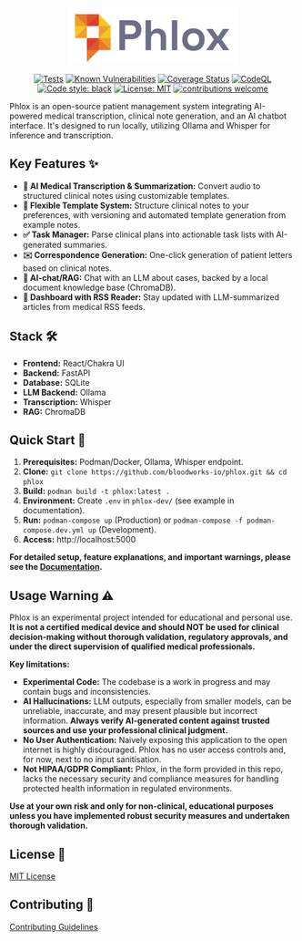 <p align="center">
  <img src="/public/readme_logo.webp" width="300" alt="Phlox Logo">
</p>

<div align="center">

[![Tests](https://github.com/bloodworks-io/phlox/actions/workflows/coverage.yml/badge.svg)](https://github.com/bloodworks-io/phlox/actions/workflows/coverage.yml)
[![Known Vulnerabilities](https://snyk.io/test/github/bloodworks-io/phlox/badge.svg)](https://snyk.io/test/github/bloodworks-io/phlox/badge.svg)
[![Coverage Status](https://coveralls.io/repos/github/bloodworks-io/phlox/badge.svg?branch=main)](https://coveralls.io/github/bloodworks-io/phlox?branch=main)
[![CodeQL](https://github.com/bloodworks-io/phlox/actions/workflows/github-code-scanning/codeql/badge.svg)](https://github.com/bloodworks-io/phlox/actions/workflows/github-code-scanning/codeql)
[![Code style: black](https://img.shields.io/badge/code%20style-black-000000.svg)](https://github.com/psf/black)
[![License: MIT](https://img.shields.io/badge/License-MIT-yellow.svg)](https://opensource.org/licenses/MIT)
[![contributions welcome](https://img.shields.io/badge/contributions-welcome-brightgreen.svg?style=flat)](https://github.com/bloodworks-io/phlox/issues)

</div>

Phlox is an open-source patient management system integrating AI-powered medical transcription, clinical note generation, and an AI chatbot interface. It's designed to run locally, utilizing Ollama and Whisper for inference and transcription.

## Key Features ✨

- **🎤 AI Medical Transcription & Summarization:** Convert audio to structured clinical notes using customizable templates.
- **📝 Flexible Template System:**  Structure clinical notes to your preferences, with versioning and automated template generation from example notes.
- **✅ Task Manager:**  Parse clinical plans into actionable task lists with AI-generated summaries.
- **✉️  Correspondence Generation:**  One-click generation of patient letters based on clinical notes.
- **🤖 AI-chat/RAG:** Chat with an LLM about cases, backed by a local document knowledge base (ChromaDB).
- **📰 Dashboard with RSS Reader:** Stay updated with LLM-summarized articles from medical RSS feeds.

## Stack 🛠️

- **Frontend:** React/Chakra UI
- **Backend:** FastAPI
- **Database:** SQLite
- **LLM Backend:** Ollama
- **Transcription:** Whisper
- **RAG:** ChromaDB

## Quick Start 🚀

1. **Prerequisites:** Podman/Docker, Ollama, Whisper endpoint.
2. **Clone:** `git clone https://github.com/bloodworks-io/phlox.git && cd phlox`
3. **Build:** `podman build -t phlox:latest .`
4. **Environment:** Create `.env` in `phlox-dev/` (see example in documentation).
5. **Run:** `podman-compose up` (Production) or `podman-compose -f podman-compose.dev.yml up` (Development).
6. **Access:** http://localhost:5000

**For detailed setup, feature explanations, and important warnings, please see the [Documentation](./docs/README.md).**

## Usage Warning ⚠️

Phlox is an experimental project intended for educational and personal use. **It is not a certified medical device and should NOT be used for clinical decision-making without thorough validation, regulatory approvals, and under the direct supervision of qualified medical professionals.**

**Key limitations:**

*   **Experimental Code:**  The codebase is a work in progress and may contain bugs and inconsistencies.
*   **AI Hallucinations:** LLM outputs, especially from smaller models, can be unreliable, inaccurate, and may present plausible but incorrect information. **Always verify AI-generated content against trusted sources and use your professional clinical judgment.**
*   **No User Authentication:**  Naively exposing this application to the open internet is highly discouraged. Phlox has no user access controls and, for now, next to no input sanitisation.
*   **Not HIPAA/GDPR Compliant:**  Phlox, in the form provided in this repo, lacks the necessary security and compliance measures for handling protected health information in regulated environments.

**Use at your own risk and only for non-clinical, educational purposes unless you have implemented robust security measures and undertaken thorough validation.**

## License 📄

[MIT License](LICENSE)

## Contributing 🤝

[Contributing Guidelines](.github/CONTRIBUTING.md)
